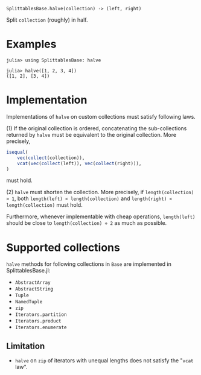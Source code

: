     SplittablesBase.halve(collection) -> (left, right)

Split `collection` (roughly) in half.

# Examples
```jldoctest
julia> using SplittablesBase: halve

julia> halve([1, 2, 3, 4])
([1, 2], [3, 4])
```

# Implementation

Implementations of `halve` on custom collections must satisfy
following laws.

(1) If the original collection is ordered, concatenating the
sub-collections returned by `halve` must be equivalent to the original
collection.  More precisely,

```julia
isequal(
    vec(collect(collection)),
    vcat(vec(collect(left)), vec(collect(right))),
)
```

must hold.

(2) `halve` must shorten the collection.  More precisely, if
`length(collection) > 1`, both `length(left) < length(collection)` and
`length(right) < length(collection)` must hold.

Furthermore, whenever implementable with cheap operations,
`length(left)` should be close to `length(collection) ÷ 2` as much as
possible.

# Supported collections

`halve` methods for following collections in `Base` are implemented in
SplittablesBase.jl:

* `AbstractArray`
* `AbstractString`
* `Tuple`
* `NamedTuple`
* `zip`
* `Iterators.partition`
* `Iterators.product`
* `Iterators.enumerate`

## Limitation

* `halve` on `zip` of iterators with unequal lengths does not satisfy
  the "`vcat` law".
